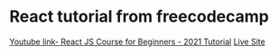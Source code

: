 # React tutorial from freecodecamp

[Youtube link- React JS Course for Beginners - 2021 Tutorial](https://www.youtube.com/watch?v=nTeuhbP7wdE&t=75s)
[Live Site](https://rmdb-gen.netlify.app/)


